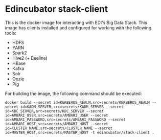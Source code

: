 # Edincubator stack-client

This is the docker image for interacting with EDI's Big Data Stack. This image
has clients installed and configured for working with the following tools:

* HDFS
* YARN
* Spark2
* Hive2 (+ Beeline)
* HBase
* Kafka
* Solr
* Oozie
* Pig

For building the image, the following command should be executed:
```
docker build --secret id=KERBEROS_REALM,src=secrets/KERBEROS_REALM --secret id=KADM_SERVER,src=secrets/KADM_SERVER --secret id=KDC_SERVER,src=secrets/KDC_SERVER --secret id=AMBARI_USER,src=secrets/AMBARI_USER --secret id=AMBARI_PASSWORD,src=secrets/AMBARI_PASSWORD --secret id=AMBARI_HOST,src=secrets/AMBARI_HOST --secret id=CLUSTER_NAME,src=secrets/CLUSTER_NAME --secret id=MASTER_HOST,src=secrets/MASTER_HOST -t edincubator/stack-client .
```
